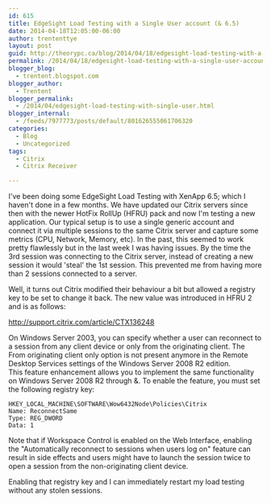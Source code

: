 ```yaml
---
id: 615
title: EdgeSight Load Testing with a Single User account (& 6.5)
date: 2014-04-18T12:05:00-06:00
author: trententtye
layout: post
guid: http://theorypc.ca/blog/2014/04/18/edgesight-load-testing-with-a-single-user-account-xenapp-6-5/
permalink: /2014/04/18/edgesight-load-testing-with-a-single-user-account-xenapp-6-5/
blogger_blog:
  - trentent.blogspot.com
blogger_author:
  - Trentent
blogger_permalink:
  - /2014/04/edgesight-load-testing-with-single-user.html
blogger_internal:
  - /feeds/7977773/posts/default/801626555061706320
categories:
  - Blog
  - Uncategorized
tags:
  - Citrix
  - Citrix Receiver

---
```

I've been doing some EdgeSight Load Testing with XenApp 6.5; which I haven't done in a few months.  We have updated our Citrix servers since then with the newer HotFix RollUp (HFRU) pack and now I'm testing a new application.  Our typical setup is to use a single generic account and connect it via multiple sessions to the same Citrix server and capture some metrics (CPU, Network, Memory, etc).  In the past, this seemed to work pretty flawlessly but in the last week I was having issues.  By the time the 3rd session was connecting to the Citrix server, instead of creating a new session it would 'steal' the 1st session.  This prevented me from having more than 2 sessions connected to a server.

Well, it turns out Citrix modified their behaviour a bit but allowed a registry key to be set to change it back.  The new value was introduced in HFRU 2 and is as follows:

http://support.citrix.com/article/CTX136248

On Windows Server 2003, you can specify whether a user can reconnect to a session from any client device or only from the originating client. The From originating client only option is not present anymore in the Remote Desktop Services settings of the Windows Server 2008 R2 edition.  
This feature enhancement allows you to implement the same functionality on Windows Server 2008 R2 through &. To enable the feature, you must set the following registry key:

```batch
HKEY_LOCAL_MACHINE\SOFTWARE\Wow6432Node\Policies\Citrix
Name: ReconnectSame
Type: REG_DWORD
Data: 1
```

Note that if Workspace Control is enabled on the Web Interface, enabling the "Automatically reconnect to sessions when users log on" feature can result in side effects and users might have to launch the session twice to open a session from the non-originating client device.

Enabling that registry key and I can immediately restart my load testing without any stolen sessions.

<!-- AddThis Advanced Settings generic via filter on the_content -->

<!-- AddThis Share Buttons generic via filter on the_content -->